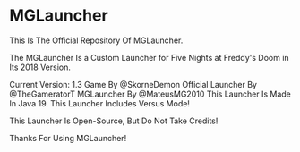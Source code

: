 # MGLauncher
This Is The Official Repository Of MGLauncher.

The MGLauncher Is a Custom Launcher for Five Nights at Freddy's Doom in Its 2018 Version.

Current Version: 1.3
Game By @SkorneDemon
Official Launcher By @TheGameratorT
MGLauncher By @MateusMG2010
This Launcher Is Made In Java 19.
This Launcher Includes Versus Mode!

This Launcher Is Open-Source, But Do Not Take Credits!

Thanks For Using MGLauncher!
